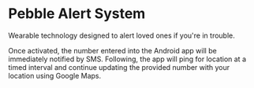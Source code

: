 # Pebble Alert System

Wearable technology designed to alert loved ones if you're in trouble. 

Once activated, the number entered into the Android app will be immediately notified by SMS. Following, the app will ping for location at a timed interval and continue updating the provided number with your location using Google Maps.

